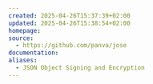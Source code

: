 ```yaml
---
created: 2025-04-26T15:37:39+02:00
updated: 2025-04-26T15:38:54+02:00
homepage: 
source:
  - https://github.com/panva/jose
documentation: 
aliases:
  - JSON Object Signing and Encryption
---
```

